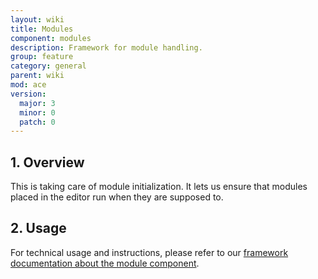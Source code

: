 ```yaml
---
layout: wiki
title: Modules
component: modules
description: Framework for module handling.
group: feature
category: general
parent: wiki
mod: ace
version:
  major: 3
  minor: 0
  patch: 0
---
```


## 1. Overview

This is taking care of module initialization. It lets us ensure that modules placed in the editor run when they are supposed to.

## 2. Usage

For technical usage and instructions, please refer to our <a href="{{site.baseUrl}}/wiki/framework/modules-framework.html">framework documentation about the module component</a>.
